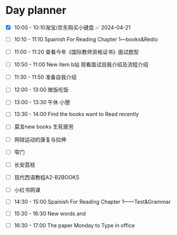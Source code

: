 

# Day planner

- [x] 10:00 - 10:10淘宝/京东购买小键盘 ✅ 2024-04-21
- [ ] 10:10 - 11:10 Spainish For Reading Chapter 1—books&Redio
- [ ] 11:00 - 11:20  查看今年《国际教师资格证书》面试题型
- [ ] 10:50 - 11:00 New item b站 观看面试自我介绍及流程介绍
- [ ] 11:30 - 11:50 准备自我介绍
- [ ] 12:00 - 13:00 做饭吃饭
- [ ] 13:00 - 13:30 午休 小憩
- [ ] 13:30 - 14:00 Find the books want to Read recently
- [ ] 莫言new books 生死疲劳
- [ ] 网球运动的康复与拉伸
- [ ] 窄门
- [ ] 长安荔枝
- [ ] 现代西语教程A2-B2BOOKS
- [ ] 小红书网课
- [ ] 14:30 - 15:00 Spainish For Reading Chapter 1——Test&Grammar
- [ ] 15:30 - 16:30 New words and 
- [ ] 16:30 - 17:00 The paper Monday to Type in office


